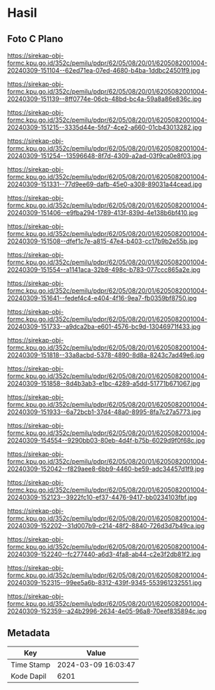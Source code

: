 # Hasil

## Foto C Plano

https://sirekap-obj-formc.kpu.go.id/352c/pemilu/pdpr/62/05/08/20/01/6205082001004-20240309-151104--62ed71ea-07ed-4680-b4ba-1ddbc24501f9.jpg

https://sirekap-obj-formc.kpu.go.id/352c/pemilu/pdpr/62/05/08/20/01/6205082001004-20240309-151139--8ff0774e-06cb-48bd-bc4a-59a8a86e836c.jpg

https://sirekap-obj-formc.kpu.go.id/352c/pemilu/pdpr/62/05/08/20/01/6205082001004-20240309-151215--3335d44e-5fd7-4ce2-a660-01cb43013282.jpg

https://sirekap-obj-formc.kpu.go.id/352c/pemilu/pdpr/62/05/08/20/01/6205082001004-20240309-151254--13596648-8f7d-4309-a2ad-03f9ca0e8f03.jpg

https://sirekap-obj-formc.kpu.go.id/352c/pemilu/pdpr/62/05/08/20/01/6205082001004-20240309-151331--77d9ee69-dafb-45e0-a308-89031a44cead.jpg

https://sirekap-obj-formc.kpu.go.id/352c/pemilu/pdpr/62/05/08/20/01/6205082001004-20240309-151406--e9fba294-1789-413f-839d-4e138b6bf410.jpg

https://sirekap-obj-formc.kpu.go.id/352c/pemilu/pdpr/62/05/08/20/01/6205082001004-20240309-151508--dfef1c7e-a815-47e4-b403-cc17b9b2e55b.jpg

https://sirekap-obj-formc.kpu.go.id/352c/pemilu/pdpr/62/05/08/20/01/6205082001004-20240309-151554--a1141aca-32b8-498c-b783-077ccc865a2e.jpg

https://sirekap-obj-formc.kpu.go.id/352c/pemilu/pdpr/62/05/08/20/01/6205082001004-20240309-151641--fedef4c4-e404-4f16-9ea7-fb0359bf8750.jpg

https://sirekap-obj-formc.kpu.go.id/352c/pemilu/pdpr/62/05/08/20/01/6205082001004-20240309-151733--a9dca2ba-e601-4576-bc9d-13046971f433.jpg

https://sirekap-obj-formc.kpu.go.id/352c/pemilu/pdpr/62/05/08/20/01/6205082001004-20240309-151818--33a8acbd-5378-4890-8d8a-8243c7ad49e6.jpg

https://sirekap-obj-formc.kpu.go.id/352c/pemilu/pdpr/62/05/08/20/01/6205082001004-20240309-151858--8d4b3ab3-e1bc-4289-a5dd-51771b671067.jpg

https://sirekap-obj-formc.kpu.go.id/352c/pemilu/pdpr/62/05/08/20/01/6205082001004-20240309-151933--6a72bcb1-37d4-48a0-8995-8fa7c27a5773.jpg

https://sirekap-obj-formc.kpu.go.id/352c/pemilu/pdpr/62/05/08/20/01/6205082001004-20240309-154554--9290bb03-80eb-4d4f-b75b-6029d9f0f68c.jpg

https://sirekap-obj-formc.kpu.go.id/352c/pemilu/pdpr/62/05/08/20/01/6205082001004-20240309-152042--f829aee8-6bb9-4460-be59-adc34457d1f9.jpg

https://sirekap-obj-formc.kpu.go.id/352c/pemilu/pdpr/62/05/08/20/01/6205082001004-20240309-152123--3922fc10-ef37-4476-9417-bb0234103fbf.jpg

https://sirekap-obj-formc.kpu.go.id/352c/pemilu/pdpr/62/05/08/20/01/6205082001004-20240309-152202--31d007b9-c214-48f2-8840-726d3d7b49ca.jpg

https://sirekap-obj-formc.kpu.go.id/352c/pemilu/pdpr/62/05/08/20/01/6205082001004-20240309-152240--fc277440-a6d3-4fa8-ab44-c2e3f2db81f2.jpg

https://sirekap-obj-formc.kpu.go.id/352c/pemilu/pdpr/62/05/08/20/01/6205082001004-20240309-152315--99ee5a6b-8312-439f-9345-553961232551.jpg

https://sirekap-obj-formc.kpu.go.id/352c/pemilu/pdpr/62/05/08/20/01/6205082001004-20240309-152359--a24b2996-2634-4e05-96a8-70eef835894c.jpg


## Metadata

| Key        | Value               |
| ---------- | ------------------- |
| Time Stamp | 2024-03-09 16:03:47 |
| Kode Dapil | 6201                |



